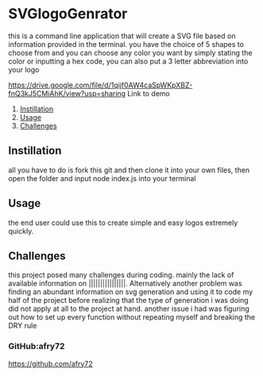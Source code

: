 # SVGlogoGenrator
this is a command line application that will create a SVG file based on information provided in the terminal. you have the choice of 5 shapes to choose from and you can choose any color you want by simply stating the color or inputting a hex code, you can also put a 3 letter abbreviation into your logo

https://drive.google.com/file/d/1qijf0AW4caSpWKpXBZ-fnQ3kJ5CMiAhK/view?usp=sharing
Link to demo

1. [Instillation](#Instillation)
2. [Usage](#Usage)
3. [Challenges](#Challenges)



## Instillation
all you have to do is fork this git and then clone it into your own files, then open the folder and input node index.js into your terminal 

## Usage
the end user could use this to create simple and easy logos extremely quickly. 

## Challenges
this project posed many challenges during coding. mainly the lack of available information on ||||||||||||||||. Alternatively another problem was finding an abundant information on svg generation and using it to code my half of the project before realizing that the type of generation i was doing did not apply at all to the project at hand. 
another issue i had was figuring out how to set up every function without repeating myself and breaking the DRY rule

### GitHub:afry72
https://github.com/afry72
